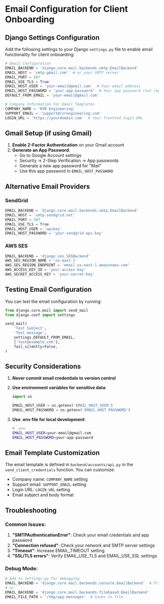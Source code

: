 # Email Configuration for Client Onboarding

## Django Settings Configuration

Add the following settings to your Django `settings.py` file to enable email functionality for client onboarding:

```python
# Email Configuration
EMAIL_BACKEND = 'django.core.mail.backends.smtp.EmailBackend'
EMAIL_HOST = 'smtp.gmail.com'  # or your SMTP server
EMAIL_PORT = 587
EMAIL_USE_TLS = True
EMAIL_HOST_USER = 'your-email@gmail.com'  # Your email address
EMAIL_HOST_PASSWORD = 'your-app-password'  # Your app password (not regular password)
DEFAULT_FROM_EMAIL = 'your-email@gmail.com'

# Company Information for Email Templates
COMPANY_NAME = 'RVR Engineering'
SUPPORT_EMAIL = 'support@rvrengineering.com'
LOGIN_URL = 'https://yourdomain.com'  # Your frontend login URL
```

## Gmail Setup (if using Gmail)

1. **Enable 2-Factor Authentication** on your Gmail account
2. **Generate an App Password**:
   - Go to Google Account settings
   - Security → 2-Step Verification → App passwords
   - Generate a new app password for "Mail"
   - Use this app password in `EMAIL_HOST_PASSWORD`

## Alternative Email Providers

### SendGrid
```python
EMAIL_BACKEND = 'django.core.mail.backends.smtp.EmailBackend'
EMAIL_HOST = 'smtp.sendgrid.net'
EMAIL_PORT = 587
EMAIL_USE_TLS = True
EMAIL_HOST_USER = 'apikey'
EMAIL_HOST_PASSWORD = 'your-sendgrid-api-key'
```

### AWS SES
```python
EMAIL_BACKEND = 'django_ses.SESBackend'
AWS_SES_REGION_NAME = 'us-east-1'
AWS_SES_REGION_ENDPOINT = 'email.us-east-1.amazonaws.com'
AWS_ACCESS_KEY_ID = 'your-access-key'
AWS_SECRET_ACCESS_KEY = 'your-secret-key'
```

## Testing Email Configuration

You can test the email configuration by running:

```python
from django.core.mail import send_mail
from django.conf import settings

send_mail(
    'Test Subject',
    'Test message',
    settings.DEFAULT_FROM_EMAIL,
    ['test@example.com'],
    fail_silently=False,
)
```

## Security Considerations

1. **Never commit email credentials to version control**
2. **Use environment variables for sensitive data**:
   ```python
   import os
   
   EMAIL_HOST_USER = os.getenv('EMAIL_HOST_USER')
   EMAIL_HOST_PASSWORD = os.getenv('EMAIL_HOST_PASSWORD')
   ```

3. **Use .env file for local development**:
   ```bash
   # .env
   EMAIL_HOST_USER=your-email@gmail.com
   EMAIL_HOST_PASSWORD=your-app-password
   ```

## Email Template Customization

The email template is defined in `backend/accounts/api.py` in the `send_client_credentials` function. You can customize:

- Company name: `COMPANY_NAME` setting
- Support email: `SUPPORT_EMAIL` setting  
- Login URL: `LOGIN_URL` setting
- Email subject and body format

## Troubleshooting

### Common Issues:

1. **"SMTPAuthenticationError"**: Check your email credentials and app password
2. **"Connection refused"**: Check your network and SMTP server settings
3. **"Timeout"**: Increase EMAIL_TIMEOUT setting
4. **"SSL/TLS errors"**: Verify EMAIL_USE_TLS and EMAIL_USE_SSL settings

### Debug Mode:
```python
# Add to settings.py for debugging
EMAIL_BACKEND = 'django.core.mail.backends.console.EmailBackend'  # Prints to console
# or
EMAIL_BACKEND = 'django.core.mail.backends.filebased.EmailBackend'
EMAIL_FILE_PATH = '/tmp/app-messages'  # Saves to file
```
